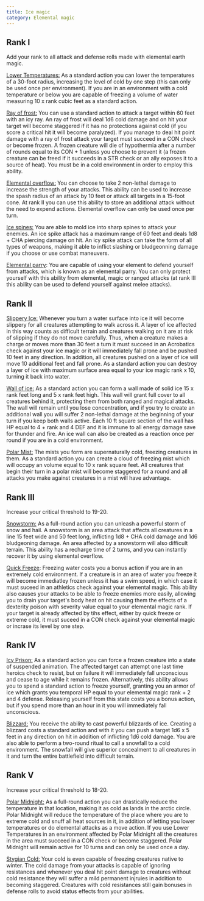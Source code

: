 ```yaml
---
title: Ice magic
category: Elemental magic
---
```


## Rank I

Add your rank to all attack and defense rolls made with elemental earth magic.

<u>Lower Temperatures:</u> As a standard action you can lower the temperatures of a 30-foot radius, increasing the level of cold by one step (this can only be used once per environment). If you are in an environment with a cold temperature or below you are capable of freezing a volume of water measuring 10 x rank cubic feet as a standard action.

<u>Ray of frost:</u> You can use a standard action to attack a target within 60 feet with an icy ray. An ray of frost will deal 1d6 cold damage and on hit your target will become staggered if it has no protections against cold (if you score a critical hit it will become paralyzed). If you manage to deal hit point damage with a ray of frost attack your target must succeed in a CON check or become frozen. A frozen creature will die of hypothermia after a number of rounds equal to its CON + 1 unless you choose to prevent it (a frozen creature can be freed if it succeeds in a STR check or an ally exposes it to a source of heat). You must be in a cold environment in order to employ this ability.

<u>Elemental overflow:</u> You can choose to take 2 non-lethal damage to increase the strength of your attacks. This ability can be used to increase the spash radius of an attack by 10 feet or attack all targets in a 15-foot cone. At rank II you can use this ability to store an additional attack without the need to expend actions. Elemental overflow can only be used once per turn.

<u>Ice spines:</u> You are able to mold ice into sharp spines to attack your enemies. An ice spike attack has a maximum range of 60 feet and deals 1d8 + CHA piercing damage on hit. An icy spike attack can take the form of all types of weapons, making it able to inflict slashing or bludgeonning damage if you choose or use combat maneuvers.

<u>Elemental parry</u>: You are capable of using your element to defend yourself from attacks, which is known as an elemental parry. You can only protect yourself with this ability from elemental, magic or ranged attacks (at rank III this ability can be used to defend yourself against melee attacks).

## Rank II

<u>Slippery Ice:</u> Whenever you turn a water surface into ice it will become slippery for all creatures attempting to walk across it. A layer of ice affected in this way counts as difficult terrain and creatures walking on it are at risk of slipping if they do not move carefully. Thus, when a creature makes a charge or moves more than 30 feet a turn it must succeed in an Acrobatics check against your ice magic or it will immediately fall prone and be pushed 10 feet in any direction. In addition, all creatures pushed on a layer of ice will move 10 additional feet and fall prone. As a standard action you can destroy a layer of ice with maximum surface area equal to your ice magic rank x 10, turning it back into water. 

<u>Wall of ice:</u> As a standard action you can form a wall made of solid ice 15 x rank feet long and 5 x rank feet high. This wall will grant full cover to all creatures behind it, protecting them from both ranged and magical attacks. The wall will remain until you lose concentration, and if you try to create an additional wall you will suffer 2 non-lethal damage at the beginning of your turn if you keep both walls active. Each 10 ft square section of the wall has HP equal to 4 + rank and 4 DEF and it is immune to all energy damage save for thunder and fire. An ice wall can also be created as a reaction once per round if you are in a cold environment.

<u>Polar Mist:</u> The mists you form are supernaturally cold, freezing creatures in them. As a standard action you can create a cloud of freezing mist which will occupy an volume equal to 10 x rank square feet. All creatures that begin their turn in a polar mist will become staggered for a round and all attacks you make against creatures in a mist will have advantage.

## Rank III

Increase your critical threshold to 19-20.

<u>Snowstorm:</u> As a full-round action you can unleash a powerful storm of snow and hail. A snowstorm is an area attack that affects all creatures in a line 15 feet wide and 50 feet long, inflicting 1d8 + CHA cold damage and 1d6 bludgeoning damage. An area affected by a snowstorm will also difficult terrain. This ability has a recharge time of 2 turns, and you can instantly recover it by using elemental overflow.

<u>Quick Freeze</u>: Freezing water costs you a bonus action if you are in an extremely cold environment. If a creature is in an area of water you freeze it will become immediatley frozen unless it has a swim speed, in which case it must suceed in an athletics check against your elemental magic. This ability also causes your attacks to be able to freeze enemies more easily, allowing you to drain your target's body heat on hit causing them the effects of a dexterity poison with severity value equal to your elemental magic rank. If your target is already affected by tihs effect, either by quick freeze or extreme cold, it must suceed in a CON check against your elemental magic or incrase its level by one step.

## Rank IV 

<u>Icy Prison:</u> As a standard action you can force a frozen creature into a state of suspended animation. The affected target can attempt one last time heroics check to resist, but on failure it will immediately fall unconscious and cease to age while it remains frozen. Alternatively, this ability allows you to spend a standard action to freeze yourself, granting you an armor of ice which grants you temporal HP equal to your elemental magic rank + 2 and 4 defense. Releasing yourself from this state costs you a bonus action, but if you spend more than an hour in it you will immediately fall unconscious.

<u>Blizzard:</u> You receive the ability to cast powerful blizzards of ice. Creating a blizzard costs a standard action and with it you can push a target 1d6 x 5 feet in any direction on hit in addition of inflicting 1d6 cold damage. You are also able to perform a two-round ritual to call a snowfall to a cold environment. The snowfall will give superior concealment to all creatures in it and turn the entire battlefield into difficult terrain. 

## Rank V

Increase your critical threshold to 18-20.

<u>Polar Midnight:</u> As a full-round action you can drastically reduce the temperature in that location, making it as cold as lands in the arctic circle. Polar Midnight will reduce the temperature of the place where you are to extreme cold and snuff all heat sources in it, in addition of letting you lower temperatures or do elemental attacks as a move action. If you use Lower Temperatures in an environment affected by Polar Midnight all the creatures in the area must succeed in a CON check or become staggered. Polar Midnight will remain active for 10 turns and can only be used once a day.

<u>Stygian Cold:</u> Your cold is even capable of freezing creatures native to winter. The cold damage from your attacks is capable of ignoring resistances and whenever you deal hit point damage to creatures without cold resistance they will suffer a mild permanent injruies in addition to becoming staggered. Creatures with cold resistances still gain bonuses in defense rolls to avoid status effects from your abilities.

